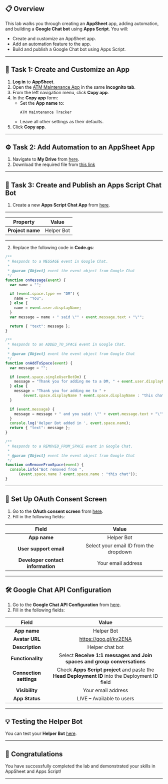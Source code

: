 ## 📋 **Overview**

This lab walks you through creating an **AppSheet** app, adding automation, and building a **Google Chat bot** using **Apps Script**. You will:

- Create and customize an AppSheet app.
- Add an automation feature to the app.
- Build and publish a Google Chat bot using Apps Script.

---

## 🌟 **Task 1: Create and Customize an App**

1. **Log in** to **AppSheet**.
2. Open the [ATM Maintenance App](https://www.appsheet.com/template/AppDef?appName=ATMMaintenance-925818016) in the same **Incognito tab**.
3. From the left navigation menu, click **Copy app**.
4. In the **Copy app** form:
   - Set the **App name** to:
     ```
     ATM Maintenance Tracker
     ```
   - Leave all other settings as their defaults.
5. Click **Copy app**.

---

## ⚙️ **Task 2: Add Automation to an AppSheet App**

1. Navigate to **My Drive** from [here](https://drive.google.com/drive/my-drive).
2. Download the required file from [this link](https://github.com/chayandeokar/Cloud-Skills-2025/blob/master/Develop%20with%20Apps%20Script%20and%20AppSheet%3A%20Challenge%20Lab/chayandeokar.xlsx)

---

## 💬 **Task 3: Create and Publish an Apps Script Chat Bot**

1. Create a new **Apps Script Chat App** from [here](https://script.google.com/home/projects/create?template=hangoutsChat).
---
| Property | Value |
| :---: | :----: |
| **Project name** | Helper Bot |
---
2. Replace the following code in **Code.gs**:

```javascript
/**
 * Responds to a MESSAGE event in Google Chat.
 *
 * @param {Object} event the event object from Google Chat
 */
function onMessage(event) {
  var name = "";

  if (event.space.type == "DM") {
    name = "You";
  } else {
    name = event.user.displayName;
  }
  var message = name + " said \"" + event.message.text + "\"";

  return { "text": message };
}

/**
 * Responds to an ADDED_TO_SPACE event in Google Chat.
 *
 * @param {Object} event the event object from Google Chat
 */
function onAddToSpace(event) {
  var message = "";

  if (event.space.singleUserBotDm) {
    message = "Thank you for adding me to a DM, " + event.user.displayName + "!";
  } else {
    message = "Thank you for adding me to " +
        (event.space.displayName ? event.space.displayName : "this chat");
  }

  if (event.message) {
    message = message + " and you said: \"" + event.message.text + "\"";
  }
  console.log('Helper Bot added in ', event.space.name);
  return { "text": message };
}

/**
 * Responds to a REMOVED_FROM_SPACE event in Google Chat.
 *
 * @param {Object} event the event object from Google Chat
 */
function onRemoveFromSpace(event) {
  console.info("Bot removed from ",
      (event.space.name ? event.space.name : "this chat"));
}
```

---

## 🔐 **Set Up OAuth Consent Screen**

1. Go to the **OAuth consent screen** from [here](https://console.cloud.google.com/apis/credentials/consent).
2. Fill in the following fields:

| Field | Value |
| :---: | :----: |
| **App name** | Helper Bot |
| **User support email** | Select your email ID from the dropdown |
| **Developer contact information** | Your email address |

---

## 🛠️ **Google Chat API Configuration**

1. Go to the **Google Chat API Configuration** from [here](https://console.cloud.google.com/apis/api/chat.googleapis.com/hangouts-chat).
2. Fill in the following fields:

| Field | Value |
| :---: | :----: |
| **App name** | Helper Bot |
| **Avatar URL** | https://goo.gl/kv2ENA |
| **Description** | Helper chat bot |
| **Functionality** | Select **Receive 1:1 messages and Join spaces and group conversations** |
| **Connection settings** | Check **Apps Script project** and paste the **Head Deployment ID** into the Deployment ID field |
| **Visibility** | Your email address |
| **App Status** | LIVE – Available to users |

---

## 💡 **Testing the Helper Bot**

You can test your **Helper Bot** [here](https://mail.google.com/chat/u/0/#chat/home).

---

## 🎉 **Congratulations**

You have successfully completed the lab and demonstrated your skills in AppSheet and Apps Script!

---
